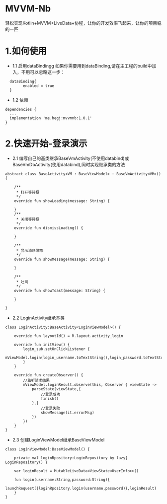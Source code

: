 # MVVM-Nb
轻松实现Kotlin+MVVM+LiveData+协程，让你的开发效率飞起来，让你的项目稳的一匹

# 1.如何使用

- 1.1 启用dataBindingg 如果你需要用到dataBinding,请在主工程的build中加入，不用可以忽略这一步：
```
  dataBinding{
        enabled = true
  }
```
- 1.2 依赖
```
dependencies {
  ...
  implementation 'me.hegj:mvvmnb:1.0.1'
}

```
# 2.快速开始-登录演示
- 2.1 编写自己的基类继承BaseVmActivity(不使用databind)或BaseVmDbActivity(使用databind),同时实现继承类的方法
```
abstract class BaseActivity<VM : BaseViewModel> : BaseVmActivity<VM>() {

    /**
     * 打开等待框
     */
    override fun showLoading(message: String) {
       
    }
    /**
     * 关闭等待框
     */
    override fun dismissLoading() {
     
    }

    /**
     * 显示消息弹窗
     */
    override fun showMessage(message: String) {
       
    }

    /**
     * 吐司
     */
    override fun showToast(message: String) {
       
    }

}
```
- 2.2 LoginActivity继承基类
```
class LoginActivity:BaseActivity<LoginViewModel>() {

    override fun layoutId() = R.layout.activity_login

    override fun initView() {
        login_sub.setOnClickListener {
            mViewModel.login(login_username.toTextString(),login_password.toTextString())
        }
    }

    override fun createObserver() {
        //监听请求结果
        mViewModel.loginResult.observe(this, Observer { viewState ->
            parseState(viewState,{
                //登录成功
                finish()
            },{
                //登录失败
                showMessage(it.errorMsg)
            })
        })
    }
}
```
- 2.3 创建LoginViewModel继承BaseViewModel
```
class LoginViewModel:BaseViewModel() {

    private val loginRpository:LoginRepository by lazy{ LoginRepository() }

    var loginResult = MutableLiveData<ViewState<UserInfo>>()

    fun login(username:String,password:String){
        launchRequest({loginRpository.login(username,password)},loginResult)
    }
}
```


